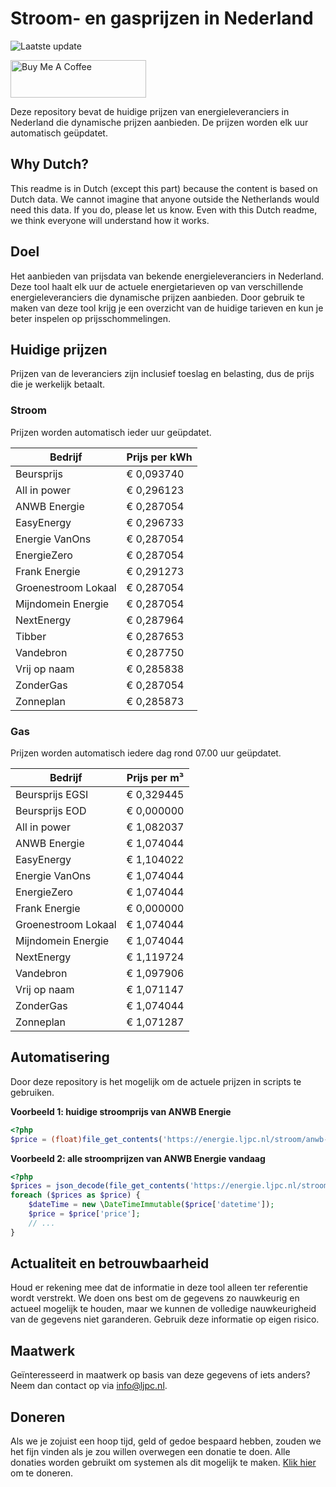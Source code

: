 # Stroom- en gasprijzen in Nederland

![Laatste update](https://img.shields.io/badge/laatste%20update-2023--12--19%2007%3A00%20CET-brightgreen)

<a href="https://www.buymeacoffee.com/Lars-" target="_blank"><img src="https://cdn.buymeacoffee.com/buttons/v2/default-orange.png" alt="Buy Me A Coffee" height="60" style="height: 60px !important;width: 217px !important;" ></a>

Deze repository bevat de huidige prijzen van energieleveranciers in Nederland die dynamische prijzen aanbieden. De prijzen worden elk uur automatisch geüpdatet.

## Why Dutch?

This readme is in Dutch (except this part) because the content is based on Dutch data. We cannot imagine that anyone outside the Netherlands would need this data. If you do, please let us know. Even with this Dutch readme, we think
everyone will understand how it works.

## Doel

Het aanbieden van prijsdata van bekende energieleveranciers in Nederland. Deze tool haalt elk uur de actuele energietarieven op van verschillende energieleveranciers die dynamische prijzen aanbieden. Door gebruik te maken van deze tool
krijg je een overzicht van de huidige tarieven en kun je beter inspelen op prijsschommelingen.

## Huidige prijzen

Prijzen van de leveranciers zijn inclusief toeslag en belasting, dus de prijs die je werkelijk betaalt.

### Stroom

Prijzen worden automatisch ieder uur geüpdatet.

 Bedrijf | Prijs per kWh 
---------|---------------
Beursprijs | € 0,093740
All in power | € 0,296123
ANWB Energie | € 0,287054
EasyEnergy | € 0,296733
Energie VanOns | € 0,287054
EnergieZero | € 0,287054
Frank Energie | € 0,291273
Groenestroom Lokaal | € 0,287054
Mijndomein Energie | € 0,287054
NextEnergy | € 0,287964
Tibber | € 0,287653
Vandebron | € 0,287750
Vrij op naam | € 0,285838
ZonderGas | € 0,287054
Zonneplan | € 0,285873


### Gas

Prijzen worden automatisch iedere dag rond 07.00 uur geüpdatet.

 Bedrijf | Prijs per m³ 
---------|--------------
Beursprijs EGSI | € 0,329445
Beursprijs EOD | € 0,000000
All in power | € 1,082037
ANWB Energie | € 1,074044
EasyEnergy | € 1,104022
Energie VanOns | € 1,074044
EnergieZero | € 1,074044
Frank Energie | € 0,000000
Groenestroom Lokaal | € 1,074044
Mijndomein Energie | € 1,074044
NextEnergy | € 1,119724
Vandebron | € 1,097906
Vrij op naam | € 1,071147
ZonderGas | € 1,074044
Zonneplan | € 1,071287


## Automatisering

Door deze repository is het mogelijk om de actuele prijzen in scripts te gebruiken.

**Voorbeeld 1: huidige stroomprijs van ANWB Energie**

```php
<?php
$price = (float)file_get_contents('https://energie.ljpc.nl/stroom/anwb-energie-nu.txt');

```

**Voorbeeld 2: alle stroomprijzen van ANWB Energie vandaag**

```php
<?php
$prices = json_decode(file_get_contents('https://energie.ljpc.nl/stroom/all-in-power-vandaag.json'),true);
foreach ($prices as $price) {
    $dateTime = new \DateTimeImmutable($price['datetime']);
    $price = $price['price'];
    // ...
}
```

## Actualiteit en betrouwbaarheid

Houd er rekening mee dat de informatie in deze tool alleen ter referentie wordt verstrekt. We doen ons best om de gegevens zo nauwkeurig en actueel mogelijk te houden, maar we kunnen de volledige nauwkeurigheid van de gegevens niet
garanderen. Gebruik deze informatie op eigen risico.

## Maatwerk

Geïnteresseerd in maatwerk op basis van deze gegevens of iets anders? Neem dan contact op
via [info@ljpc.nl](mailto:info@ljpc.nl?subject=Energie%20prijzen).

## Doneren

Als we je zojuist een hoop tijd, geld of gedoe bespaard hebben, zouden we het fijn vinden als je zou willen overwegen een
donatie te doen. Alle donaties worden gebruikt om systemen als dit mogelijk te
maken. [Klik hier](https://www.buymeacoffee.com/Lars-) om te doneren.
